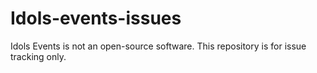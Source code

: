 # Idols-events-issues
Idols Events is not an open-source software. This repository is for issue tracking only.
